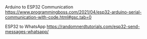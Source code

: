 
Arduino to ESP32 Communication
https://www.programmingboss.com/2021/04/esp32-arduino-serial-communication-with-code.html#gsc.tab=0

ESP32 to WhatsApp
https://randomnerdtutorials.com/esp32-send-messages-whatsapp/
